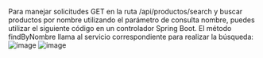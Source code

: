 Para manejar solicitudes GET en la ruta /api/productos/search y buscar productos por nombre utilizando el parámetro de consulta nombre, 
puedes utilizar el siguiente código en un controlador Spring Boot. El método findByNombre llama al servicio correspondiente para realizar la búsqueda:
![image](https://github.com/user-attachments/assets/bf43e871-56b8-4a0c-bb76-d36e4f45b365)
![image](https://github.com/user-attachments/assets/14b3f577-a643-4228-8bfd-a48b23a774c4)
